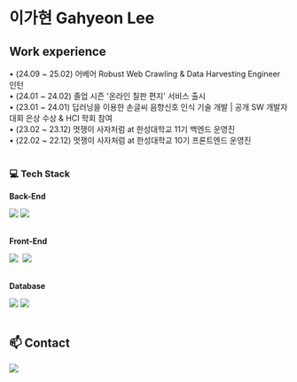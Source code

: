 <h1>이가현 Gahyeon Lee</h1>
<div>


</div>


<h2>Work experience</h2>
<div>
  • (24.09 ~ 25.02) 어베어 Robust Web Crawling & Data Harvesting Engineer 인턴  
</div>
<div>
  • (24.01 ~ 24.02) 졸업 시즌 '온라인 칠판 편지' 서비스 출시
</div>
<div>
  • (23.01 ~ 24.01) 딥러닝을 이용한 손글씨 음향신호 인식 기술 개발 | 공개 SW 개발자 대회 은상 수상 & HCI 학회 참여
</div>
<div>
  • (23.02 ~ 23.12) 멋쟁이 사자처럼 at 한성대학교 11기 백엔드 운영진  
</div>
<div>
  • (22.02 ~ 22.12) 멋쟁이 사자처럼 at 한성대학교 10기 프론트엔드 운영진  
</div>
</br>

<!-- 자기 소개 -->
<div align="left">
  

<!-- 사용 -->
<h3> 💻  Tech Stack </h3>
  <p><strong>Back-End</strong></p>
  <div>
        <img src="https://img.shields.io/badge/Spring-6DB33F?style=flat-square&logo=Spring&logoColor=white"/>
<!--         <img src="https://img.shields.io/badge/Spring Boot-6DB33F?style=flat-square&logo=spring boot&logoColor=white"> -->
        <img src="https://img.shields.io/badge/Django-7F52FF?style=flat-square&logo=Django&logoColor=white"/>
  </div>
</br>

<p><strong>Front-End</strong></p> 
<img src="https://img.shields.io/badge/JavaScript-F7DF1E?style=flat-square&logo=JavaScript&logoColor=white"/>&nbsp
<img src="https://img.shields.io/badge/React-20232A?style=flat-square&logo=react&logoColor=61DAFB"/>&nbsp
</br>
</br>


  <p><strong>Database</strong></p>
  <div>
        <img src="https://img.shields.io/badge/mysql-4479A1?style=flat-square&logo=mysql&logoColor=white">
        <img src="https://img.shields.io/badge/Amazon_AWS-232F3E?style=flat-square&logo=amazon-aws&logoColor=white"/>

  </div>
</br>


</div>



## 📫  Contact 

<div>
    <a href="mailto:000rkgus@gmail.com" target="_blank"><img src="https://img.shields.io/badge/Gmail-d14836?style=flat-square&logo=Gmail&logoColor=white&link=000rkgus@gmail.com"/></a>
</div>


<!--
**Ga-Long/Ga-Long** is a ✨ _special_ ✨ repository because its `README.md` (this file) appears on your GitHub profile.

Here are some ideas to get you started:

- 🔭 I’m currently working on ...
- 🌱 I’m currently learning ...
- 👯 I’m looking to collaborate on ...
- 🤔 I’m looking for help with ...
- 💬 Ask me about ...
- 📫 How to reach me: ...
- 😄 Pronouns: ...
- ⚡ Fun fact: ...
--> 

